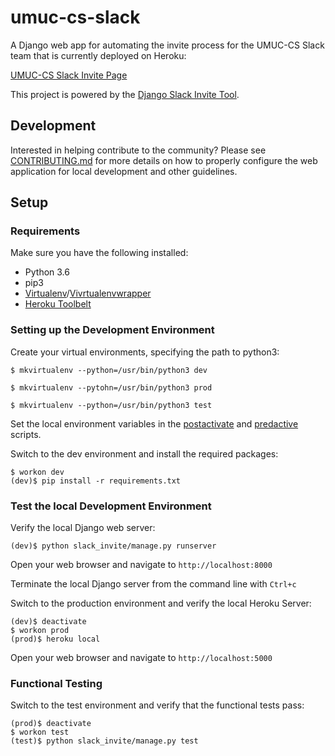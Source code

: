 # umuc-cs-slack

A Django web app for automating the invite process for the UMUC-CS Slack team that is currently deployed on Heroku:

[UMUC-CS Slack Invite Page](https://umuc-cs-slack.herokuapp.com)

This project is powered by the [Django Slack Invite Tool](https://github.com/sanchagrins/SlackInvite).

## Development
Interested in helping contribute to the community? Please see [CONTRIBUTING.md](https://github.com/umuc-cs/umuc-cs-slack/CONTRIBUTING.md) for more details on how to properly configure the web application for local development and other guidelines.

## Setup

### Requirements
Make sure you have the following installed:

* Python 3.6
* pip3
* [Virtualenv](https://virtualenv.pypa.io/en/stable/installation/)/[Vivrtualenvwrapper](http://virtualenvwrapper.readthedocs.io/en/latest/install.html)
* [Heroku Toolbelt](https://devcenter.heroku.com/articles/heroku-cli#download-and-install)

### Setting up the Development Environment

Create your virtual environments, specifying the path to python3:

    $ mkvirtualenv --python=/usr/bin/python3 dev

    $ mkvirtualenv --pytohn=/usr/bin/python3 prod

    $ mkvirtualenv --python=/usr/bin/python3 test

Set the local environment variables in the [postactivate](#) and [predactive](#) scripts.

Switch to the dev environment and install the required packages:

    $ workon dev
    (dev)$ pip install -r requirements.txt

### Test the local Development Environment

Verify the local Django web server:

    (dev)$ python slack_invite/manage.py runserver

Open your web browser and navigate to `http://localhost:8000`

Terminate the local Django server from the command line with `Ctrl+c`

Switch to the production environment and verify the local Heroku Server:

    (dev)$ deactivate
    $ workon prod
    (prod)$ heroku local

Open your web browser and navigate to `http://localhost:5000`

### Functional Testing

Switch to the test environment and verify that the functional tests pass:

    (prod)$ deactivate
    $ workon test
    (test)$ python slack_invite/manage.py test